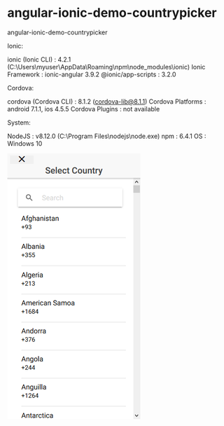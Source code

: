 # angular-ionic-demo-countrypicker
angular-ionic-demo-countrypicker



Ionic:

   ionic (Ionic CLI)  : 4.2.1 (C:\Users\myuser\AppData\Roaming\npm\node_modules\ionic)
   Ionic Framework    : ionic-angular 3.9.2
   @ionic/app-scripts : 3.2.0

Cordova:

   cordova (Cordova CLI) : 8.1.2 (cordova-lib@8.1.1)
   Cordova Platforms     : android 7.1.1, ios 4.5.5
   Cordova Plugins       : not available

System:

   NodeJS : v8.12.0 (C:\Program Files\nodejs\node.exe)
   npm    : 6.4.1
   OS     : Windows 10

![alt text](https://raw.githubusercontent.com/amitkumar3968/angular-ionic-demo-countrypicker/master/Screenshot_2018-11-14%20Ionic%20App.png)
